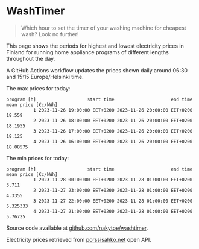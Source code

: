 
# WashTimer

> Which hour to set the timer of your washing machine for cheapest wash? Look no further!

This page shows the periods for highest and lowest electricity prices in Finland 
for running home appliance programs of different lengths throughout the day. 

A GitHub Actions workflow updates the prices shown daily around 06:30 and 15:15 Europe/Helsinki time.

The max prices for today:

	program [h]                   start time                     end time mean price [€c/kWh]
	          1 2023-11-26 19:00:00 EET+0200 2023-11-26 20:00:00 EET+0200              18.559
	          2 2023-11-26 18:00:00 EET+0200 2023-11-26 20:00:00 EET+0200             18.1955
	          3 2023-11-26 17:00:00 EET+0200 2023-11-26 20:00:00 EET+0200              18.125
	          4 2023-11-26 16:00:00 EET+0200 2023-11-26 20:00:00 EET+0200            18.08575

The min prices for today:

	program [h]                   start time                     end time mean price [€c/kWh]
	          1 2023-11-28 00:00:00 EET+0200 2023-11-28 01:00:00 EET+0200               3.711
	          2 2023-11-27 23:00:00 EET+0200 2023-11-28 01:00:00 EET+0200              4.3355
	          3 2023-11-27 22:00:00 EET+0200 2023-11-28 01:00:00 EET+0200            5.325333
	          4 2023-11-27 21:00:00 EET+0200 2023-11-28 01:00:00 EET+0200             5.76725


Source code available at [github.com/nakytoe/washtimer](https://github.com/nakytoe/washtimer).

Electricity prices retrieved from [porssisahko.net](https://porssisahko.net/api) open API.
